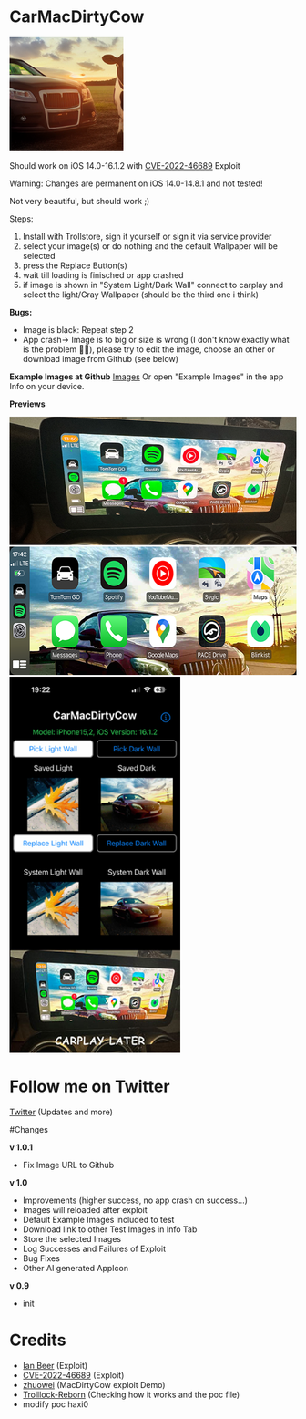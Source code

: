 # CarMacDirtyCow

<img src="/Images/icon512.png" width="200" height="200"/> 

 Should work on iOS 14.0-16.1.2 with [CVE-2022-46689](https://support.apple.com/en-us/HT213532) Exploit
 
 Warning: Changes are permanent on iOS 14.0-14.8.1 and not tested!

Not very beautiful, but should work ;)

Steps:
1. Install with Trollstore, sign it yourself or sign it via service provider
2. select your image(s) or do nothing and the default Wallpaper will be selected
3. press the Replace Button(s)
4. wait till loading is finisched or app crashed
5. if image is shown in "System Light/Dark Wall" connect to carplay and select the light/Gray Wallpaper (should be the third one i think)


**Bugs:**
- Image is black: Repeat step 2
- App crash-> Image is to big or size is wrong (I don't know exactly what is the problem 🤔😤), please try to edit the image, choose an other or download image from Github (see below)

**Example Images at Github**
[Images](https://github.com/xqf400/CarMacDirtyCow/tree/main/Images/TestImages)
Or open "Example Images" in the app Info on your device.

**Previews**

<img src="/Images/carplayImage.png" width="600" height="225"/> 
<img src="/Images/carplayScreenshot.png" width="600" height="225"/>
<img src="/Images/preview.png" width="300" height="660"/>

# Follow me on Twitter
[Twitter](https://twitter.com/xqf400) (Updates and more)

#Changes

**v 1.0.1**
- Fix Image URL to Github

**v 1.0**
- Improvements (higher success, no app crash on success...)
- Images will reloaded after exploit
- Default Example Images included to test
- Download link to other Test Images in Info Tab
- Store the selected Images
- Log Successes and Failures of Exploit
- Bug Fixes
- Other AI generated AppIcon

**v 0.9**
- init

# Credits
- [Ian Beer](https://twitter.com/i41nbeer) (Exploit)
- [CVE-2022-46689](https://support.apple.com/en-us/HT213532) (Exploit)
- [zhuowei](https://github.com/zhuowei) (MacDirtyCow exploit Demo)
- [Trolllock-Reborn](https://github.com/haxi0/TrollLock-Reborn) (Checking how it works and the poc file)
- modify poc haxi0



